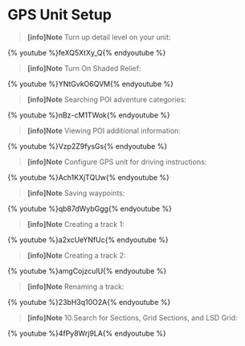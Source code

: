 # GPS Unit Setup


> **[info]Note**
>Turn up detail level on your unit:

{% youtube %}feXQ5XtXy_Q{% endyoutube %}

> **[info]Note**
>Turn On Shaded Relief:

{% youtube %}YNtGvkO6QVM{% endyoutube %}

> **[info]Note**
>Searching POI adventure categories:
   
{% youtube %}nBz-cM1TWok{% endyoutube %}
   
> **[info]Note**
>Viewing POI additional information:

{% youtube %}Vzp2Z9fysGs{% endyoutube %}

> **[info]Note**
>Configure GPS unit for driving instructions:
   
{% youtube %}Ach1KXjTQUw{% endyoutube %}

> **[info]Note**
>Saving waypoints:
   
{% youtube %}qb87dWybGgg{% endyoutube %}

> **[info]Note**
>Creating a track 1:
   
{% youtube %}a2xcUeYNfUc{% endyoutube %}

> **[info]Note**
>Creating a track 2:
   
{% youtube %}amgCojzcuIU{% endyoutube %}

> **[info]Note**
>Renaming a track:
   
{% youtube %}23bH3q10O2A{% endyoutube %}

> **[info]Note**
>10.Search for Sections, Grid Sections, and LSD Grid:

{% youtube %}4fPy8Wrj9LA{% endyoutube %}


